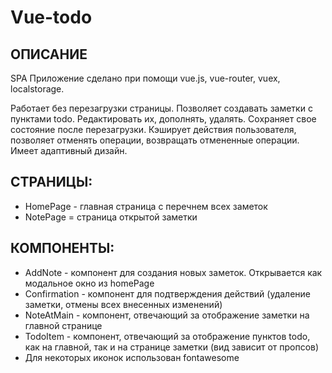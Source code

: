 # Vue-todo

## ОПИСАНИЕ
SPA Приложение сделано при помощи vue.js, vue-router, vuex, localstorage.

Работает без перезагрузки страницы. Позволяет создавать заметки с пунктами todo. 
Редактировать их, дополнять, удалять. Сохраняет свое состояние после перезагрузки. 
Кэширует действия пользователя, позволяет отменять операции, возвращать отмененные операции. 
Имеет адаптивный дизайн.

## СТРАНИЦЫ:
* HomePage - главная страница с перечнем всех заметок
* NotePage = страница открытой заметки

## КОМПОНЕНТЫ:
* AddNote - компонент для создания новых заметок. Открывается как модальное окно из homePage
* Confirmation - компонент для подтверждения действий (удаление заметки, отмены всех внесенных изменений)
* NoteAtMain - компонент, отвечающий за отображение заметки на главной странице
* TodoItem - компонент, отвечающий за отображение пунктов todo, как на главной, так и на странице заметки (вид зависит от пропсов)
* Для некоторых иконок использован fontawesome


